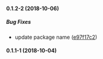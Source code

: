 #### 0.1.2-2 (2018-10-06)

##### Bug Fixes

*  update package name ([e97f17c2](https://github.com/lucasbesen/react-kanban-dnd/commit/e97f17c2e2f1e120c76fedc02228aea86e4e7b17))

#### 0.1.1-1 (2018-10-04)


